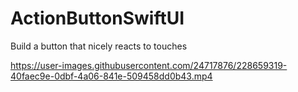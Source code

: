 # ActionButtonSwiftUI
Build a button that nicely reacts to touches


https://user-images.githubusercontent.com/24717876/228659319-40faec9e-0dbf-4a06-841e-509458dd0b43.mp4

